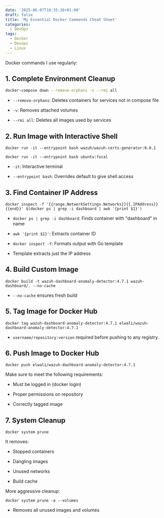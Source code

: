 ```yaml
---
date: '2025-06-07T18:35:36+01:00'
draft: false
title: 'My Essential Docker Commands Cheat Sheet'
categories:
  - DevOps
tags:
  - Docker
  - Devops
  - Linux
---
```


Docker commands I use regularly: 

## 1. Complete Environment Cleanup
```bash
docker-compose down --remove-orphans -v --rmi all
```

 - `--remove-orphans`: Deletes containers for services not in compose file

 - `-v`: Removes attached volumes

 - `--rmi all`: Deletes all images used by services


## 2. Run Image with Interactive Shell

```
docker run -it --entrypoint bash wazuh/wazuh-certs-generator:0.0.1

docker run -it --entrypoint bash ubuntu:focal
```

 - `-it`: Interactive terminal

 - `--entrypoint bash`: Overrides default to give shell access


## 3. Find Container IP Address

```
docker inspect -f '{{range.NetworkSettings.Networks}}{{.IPAddress}}{{end}}' $(docker ps | grep -i dashboard | awk '{print $1}')
```

 - `docker ps | grep -i dashboard`: Finds container with "dashboard" in name

 - `awk '{print $1}'`: Extracts container ID

 - `docker inspect -f`: Formats output with Go template

 - Template extracts just the IP address

## 4. Build Custom Image

```
docker build -t wazuh-dashboard-anomaly-detector:4.7.1 wazuh-dashboard/. --no-cache
```

 - `--no-cache` ensures fresh build

## 5. Tag Image for Docker Hub

```
docker tag wazuh-dashboard-anomaly-detector:4.7.1 elwali/wazuh-dashboard-anomaly-detector:4.7.1
```

 - `username/repository:version` required before pushing to any registry.

## 6. Push Image to Docker Hub

```
docker push elwali/wazuh-dashboard-anomaly-detector:4.7.1
```

Make sure to meet the following requirements: 

 - Must be logged in (docker login)

 - Proper permissions on repository

 - Correctly tagged image

## 7. System Cleanup

```
docker system prune
```
It removes: 

 - Stopped containers

 - Dangling images

 - Unused networks

 - Build cache

More aggressive cleanup: 

```
docker system prune -a --volumes
```
 - Removes all unused images and volumes

